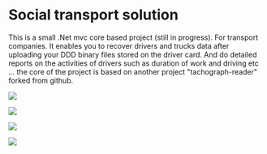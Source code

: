 # Social transport solution 

This is a small .Net mvc core based project (still in progress). For transport companies. It enables you to recover drivers and trucks data after uploading  your DDD binary files stored on the driver card. And do detailed reports on the activities of drivers such as duration of work and driving etc ...
the core of the project is based on another project "tachograph-reader" forked from github.

![](https://github.com/pentest30/SocialTransport/blob/master/sc1.png)

![](https://github.com/pentest30/SocialTransport/blob/master/sc2.png)

![](https://github.com/pentest30/SocialTransport/blob/master/sc3.png)

![](https://github.com/pentest30/SocialTransport/blob/master/sc4.png)
